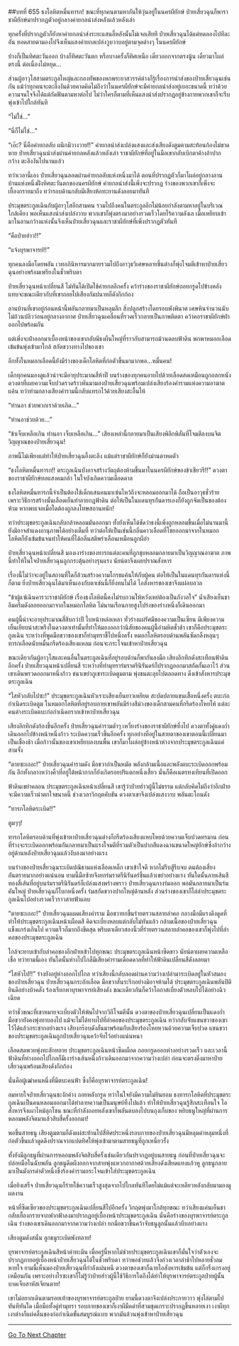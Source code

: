 ##บทที่ 655 ธงโลหิตหมื่นทารก!
ขณะที่ทุกคนตามหากันให้วุ่นอยู่ในนครผียักษ์ ป๋ายเสี่ยวฉุนก็พาราชาผียักษ์มาปรากฏตัวอยู่กลางค่ายกลนำส่งหลังแล้วหลังเล่า

ทุกครั้งที่ปรากฏตัวก็ยังหาค่ายกลนำส่งระยะแสนลี้หลังนั้นไม่เจอเสียที ป๋ายเสี่ยวฉุนได้แต่ทดลองไปทีละอัน ทอดสายตามองไปจึงเห็นแสงค่ายกลเปล่งวูบวาบอยู่ตามจุดต่างๆ ในนครผียักษ์

บ้างก็เป็นทิศตะวันออก บ้างก็ทิศตะวันตก หรือบางครั้งก็ทิศเหนือ เดี๋ยวออกจากตรงนู้น เดี๋ยวมาโผล่ตรงนี้ ต่อเนื่องไม่หยุด...

ส่วนผู้อาวุโสสามตระกูลใหญ่และกองทัพของหกพระยาสวรรค์ต่างก็รู้เรื่องการนำส่งของป๋ายเสี่ยวฉุนเช่นกัน แม้ว่าทุกคนจะตะลึงงันด้วยคาดคิดไม่ถึงว่าในนครผียักษ์จะมีค่ายกลนำส่งอยู่เยอะขนาดนี้ ทว่าด้วยความจนใจจึงได้แต่กัดฟันตามหาต่อไป ไม่ว่าใครก็ตามที่เห็นแสงนำส่งปรากฏอยู่ข้างกายพวกเขาก็จะรีบพุ่งเข้าไปใกล้ทันที

“ไม่ใช่...”

“นี่ก็ไม่ใช่...”

“เอ๊ะ? นี่คือค่ายกลลับ ผนึกมิวางวาย!!” ค่ายกลนำส่งเปล่งแสงและส่งเสียงดังตูมตามสะท้อนก้องไม่ขาดหาย ป๋ายเสี่ยวฉุนนำส่งผ่านค่ายกลหลังแล้วหลังเล่า ราชาผียักษ์ที่อยู่ในมือเขากลับเบิกตาค้างอ้าปากกว้าง ตะลึงงันไปนานแล้ว

ทว่าเวลานี้เอง ป๋ายเสี่ยวฉุนลอดผ่านค่ายกลลับแห่งหนึ่งมาได้ ตอนที่ปรากฏตัวก็มาโผล่อยู่กลางลานบ้านแห่งหนึ่งฝั่งทิศตะวันตกของนครผียักษ์ ค่ายกลนำส่งนี้เพิ่งจะปรากฏ ร่างของพวกเขาก็เพิ่งจะเยื้องกรายมาถึง ทว่ารอบด้านกลับมีเสียงห้อทะยานดังลอยมาทันที

ประมุขตระกูลเฉินกับผู้อาวุโสอีกสามคน รวมไปถึงคนในตระกูลอีกไม่น้อยกำลังตามหาอยู่ในบริเวณใกล้เคียง พอเห็นแสงนำส่งเปล่งวาบ พวกเขาก็พุ่งตรงมาอย่างรวดเร็วโดยไร้ความลังเล เมื่อเหยียบเข้ามาในลานกว้างแห่งนั้นจึงเห็นป๋ายเสี่ยวฉุนและราชาผียักษ์ที่เพิ่งปรากฏตัวทันที

“คือป๋ายฮ่าว!!”

“แจ้งบุรพาจารย์!!”

ทุกคนลงมือโดยพลัน เวทอภินิหารมากมายรวมไปถึงอาวุธวิเศษหลายชิ้นต่างก็พุ่งโจมตีเข้าหาป๋ายเสี่ยวฉุนอย่างพร้อมเพรียงในชั่วพริบตา

ป๋ายเสี่ยวฉุนหน้าเปลี่ยนสี ไม่ทันได้เปิดใช้ค่ายกลอีกครั้ง คว้าร่างของราชาผียักษ์ถอยกรูดไปข้างหลัง แทบจะขณะเดียวกับที่เขาถอยไปเสียงกัมปนาทก็ดังกึกก้อง

ลานบ้านที่เขาอยู่ก่อนหน้านี้พลันกลายมาเป็นหลุมลึก สิ่งปลูกสร้างโดยรอบพังพินาศ เศษหินจำนวนนับไม่ถ้วนปลิวว่อนอยู่กลางอากาศ ป๋ายเสี่ยวฉุนเคลื่อนที่รวดเร็วกลายเป็นภาพติดตา คว้าคอราชาผียักษ์ฝ่าออกไปพร้อมกัน

แต่เพิ่งจะฝ่าออกมาเบื้องหน้าของเขากลับมีธงผืนใหญ่ที่ราวกับสามารถม้วนตลบฟ้าดิน พกพาหมอกเลือดเข้มข้นพุ่งเข้ามาใกล้ สกัดขวางทางไปของเขา

อีกทั้งในหมอกเลือดนี้ยังมีร่างของเด็กโลหิตที่ก่อตัวขึ้นมามากพอ...หมื่นคน!

เด็กทุกคนมองดูแล้วน่าจะมีอายุประมาณสี่ห้าปี บนร่างของทุกคนอาบไปด้วยเลือดสดเหมือนถูกถลกหนัง ดวงตาที่เผยความเจ็บปวดรวดร้าวหันมามองป๋ายเสี่ยวฉุนพร้อมเปล่งเสียงร้องคำรามแห่งความอาฆาตแค้น ทว่าท่ามกลางเสียงคำรามนี้กลับแทรกไว้ด้วยเสียงสะอื้นไห้

“ท่านอา ช่วยพวกเราด้วยเถิด...”

“ท่านอาช่วยด้วย...”

“ข้าเจ็บเหลือเกิน ท่านอา เจ็บเหลือเกิน...” เสียงเหล่านี้กลายมาเป็นเสียงพิลึกพิลั่นที่โจมตีลงบนจิตวิญญาณของป๋ายเสี่ยวฉุน!

ภาพนี้ไม่เพียงแต่ทำให้ป๋ายเสี่ยวฉุนอึ้งตะลึง แม้แต่ราชาผียักษ์ก็ยังม่านตาหดตัว

“ธงโลหิตหมื่นทารก!! ตระกูลเฉินบังอาจสร้างวัตถุต้องห้ามขึ้นมาในนครผียักษ์ของข้าเชียวรึ!!” ดวงตาของราชาผียักษ์ทอแสงคมกล้า ในใจบังเกิดความเดือดดาล

ธงโลหิตหมื่นทารกนี้จำเป็นต้องใช้เด็กแสนคนมาเซ่นไหว้ถึงจะหลอมออกมาได้ ถือเป็นอาวุธชั่วร้าย เพราะวิธีการสร้างนั้นเลือดเย็นทำลายกฎฟ้าดิน ต่อให้เป็นในแดนทุรกันดารเองก็ยังถูกจัดเป็นของต้องห้าม หากพบเจอเมื่อใดต้องถูกลงโทษสถานหนัก!

ทว่าประมุขตระกูลเฉินกลับกล้าหลอมมันออกมา ทั้งยังเห็นได้ชัดว่าธงนี้เพิ่งถูกหลอมขึ้นเมื่อไม่นานมานี้ ยังมิอาจสำแดงอานุภาพได้อย่างเต็มที่ ทว่าต่อให้เป็นเช่นนี้กลิ่นคาวเลือดที่โชยออกมาจากในหมอกโลหิตก็ยังเข้มข้นจนทำให้คนที่ได้กลิ่นสติพร่าเลือนเหมือนถูกผีอำ

ป๋ายเสี่ยวฉุนหน้าเปลี่ยนสี มองเงาร่างของทารกแต่ละคนที่ถูกชุบหลอมกลายมาเป็นวิญญาณอาฆาต ภาพนี้ทำให้ในใจป๋ายเสี่ยวฉุนถูกกระตุ้นอย่างรุนแรง นัยน์ตาจึงเผยปราณสังหาร

เรื่องนี้ไม่ว่าจะอยู่ในสถานที่ใดก็ล้วนสร้างความโกรธแค้นให้กับผู้คน ต่อให้เป็นในแดนทุรกันดารแห่งนี้ก็ตาม ยิ่งป๋ายเสี่ยวฉุนได้มาเห็นเองกับตาเช่นนี้ก็ยิ่งทนไม่ได้ ไอสังหารของเขาจึงแผ่อบอวล

“ข้าผู้แซ่เฉินคารวะราชาผียักษ์ เรื่องธงโลหิตนี้คงไม่รบกวนให้หวังเหย่ต้องเป็นกังวลใจ” น้ำเสียงเย็นชาอึมครึมดังลอยออกมาจากในหมอกโลหิต ไม่นานเรือนกายสูงโปร่งของร่างหนึ่งก็เดินออกมา

คนผู้นี้น่าจะอายุประมาณสี่สิบกว่าปี ใบหน้าหล่อเหลา ทั่วร่างแผ่รัศมีของความเป็นเซียน มีเพียงความเย็นเยียบน่าสะพรึงในดวงตาเท่านั้นที่ทำให้มองออกว่านิสัยของคนผู้นี้อำมหิตชั่วช้า เขาก็คือประมุขตระกูลเฉิน ระหว่างที่พูดมือขวาของเขาก็ทำมุทราชี้ไปหนึ่งครั้ง หมอกโลหิตรอบด้านพลันซัดกลิ้งหลุนๆ ทารกเลือดนับหมื่นกรีดร้องเสียงแหลม ก่อนจะกระโจนเข้าหาป๋ายเสี่ยวฉุน

ขณะเดียวกันผู้อาวุโสและคนอื่นในตระกูลเฉินที่อยู่รอบด้านก็พากันลงมือ เสียงอึกทึกดังสะเทือนฟ้าดินอีกครั้ง ป๋ายเสี่ยวฉุนหน้าเปลี่ยนสี ระหว่างที่ทำมุทราร่มราตรีนิรันดร์ก็ปรากฏออกมาสกัดกั้นเอาไว้ ส่วนเขาเดินพรวดออกมาหนึ่งก้าว ชนาเขย่าภูเขาระเบิดตูมตาม พุ่งชนตะลุยไปตลอดทาง ดิ่งเข้าสังหารประมุขตระกูลเฉิน

“ไสหัวกลับไปซะ!” ประมุขตระกูลเฉินหัวเราะเสียงเย็นยาวเหยียด สะบัดปลายแขนเสื้อหนึ่งครั้ง ตบะก่อกำเนิดระเบิดตูม ในหมอกโลหิตที่อยู่รอบกายเขาพลันมีร่างสีม่วงของเด็กสามคนที่กรีดร้องโหยไห้ แต่ละคนต่างระเบิดตบะก่อกำเนิดกรากเข้าหาป๋ายเสี่ยวฉุน

เสียงอึกทึกดังก้องขึ้นอีกครั้ง ป๋ายเสี่ยวฉุนคำรามต่ำๆ เหวี่ยงร่างของราชาผียักษ์ทิ้งไป ดวงตาทั้งคู่แดงก่ำ เดินออกไปข้างหน้าหนึ่งก้าว ระเบิดความเร็วขึ้นอีกครั้ง ทุกอย่างที่อยู่ในสายตาของเขาตอนนี้เปลี่ยนมาเป็นเชื่องช้า เมื่อก้าวนั้นของเขาเหยียบลงบนพื้น เขาก็มาโผล่อยู่ข้างหน้าห่างจากประมุขตระกูลเฉินแค่สามจั้ง

“ตายซะเถอะ!” ป๋ายเสี่ยวฉุนคำรามดัง มือขวากำเป็นหมัด พลังกล้ามเนื้อและพลังตบะระเบิดออกพร้อมกัน อีกทั้งกลางหว่างคิ้วที่อยู่ใต้หน้ากากก็ยังเกิดรอยปริแตกหนึ่งเสี้ยว นั่นก็คือเนตรทงเทียนที่เปิดออก

ฟ้าดินเขย่าคลอน ประมุขตระกูลเฉินหน้าเปลี่ยนสี เขารู้ว่าป๋ายฮ่าวผู้นี้ไม่ธรรม แต่กลับคิดไม่ถึงว่าอีกฝ่ายจะมีความเร็วน่าตกใจขนาดนี้ ช่วงเวลาวิกฤตคับขัน ดวงตาเขาจึงเปล่งแสงวาบ พลันตะโกนดัง

“ทารกโลหิตระเบิด!!”

ตูมๆๆ!

ทารกโลหิตรอบด้านที่พุ่งเข้าหาป๋ายเสี่ยวฉุนต่างก็กรีดร้องเสียงแหบโหยด้วยความเจ็บปวดทรมาน ก่อนที่ร่างจะระเบิดออกพร้อมกันกลายมาเป็นแรงโจมตีที่รวมตัวเป็นปากสีแดงฉานขนาดใหญ่ยักษ์ซึ่งอ้ากว้างอยู่ด้านหลังป๋ายเสี่ยวฉุนแล้วงับลงมาอย่างแรง

บนร่างของป๋ายเสี่ยวฉุนระเบิดปณิธานแห่งเลือดเหล็ก เขาเข้าใจดี หากไม่รีบสู้รีบจบ ตนต้องเสี่ยงอันตรายมากอย่างแน่นอน ยามนี้มือซ้ายจึงยกร่มราตรีนิรันดร์ขึ้นแล้วเขย่าอย่างแรง ทันใดนั้นลายเส้นสีทองสี่เส้นที่อยู่บนร่มราตรีนิรันดร์ก็เปล่งแสงพร่างพราว ป๋ายเสี่ยวฉุนกางร่มออก พอมันกลายมาเป็นร่มคันใหญ่ ป๋ายเสี่ยวฉุนก็โบกหนึ่งครั้ง ร่มสกัดขวางปากใหญ่ด้านหลัง ส่วนร่างของเขาก็ไล่ล่าประมุขตระกูลเฉินไปอย่างรวดเร็วราวสายฟ้าแลบ

“ตายซะเถอะ!” ป๋ายเสี่ยวฉุนแผดเสียงคำราม มือขวายกขึ้นร่ายตรวนสลายลำคอ กลางมือมีแรงดึงดูดที่ทำให้ประมุขตระกูลเฉินหน้าเผือดสี คิดจะเบี่ยงหลบแต่กลับไม่ทันแล้ว กล้ามเนื้อของป๋ายเสี่ยวฉุนแข็งแกร่งเกินไป ความเร็วก็มากถึงขีดสุด พริบตาเดียวสองนิ้วที่ร่ายตรวนสลายลำคอของเขาก็พุ่งไปที่ลำคอของประมุขตระกูลเฉิน

ใกล้จะทาบเข้ากับลำคอของอีกฝ่ายเข้าไปทุกขณะ ประมุขตระกูลเฉินหน้าซีดขาว นัยน์ตาเผยความเหลือเชื่อ ทว่ายามนี้เอง ทันใดนั้นห่างไปไกล็มีเสียงคำรามเดือดดาลที่ทำให้ฟ้าดินเปลี่ยนสีดังลอยมา

“ไสหัวไป!!” ร่างยังอยู่ห่างออกไปไกล ทว่าเสียงนี้กลับลอดผ่านความว่างเปล่ามาระเบิดอยู่ในหัวสมองของป๋ายเสี่ยวฉุน ป๋ายเสี่ยวฉุนกระอักเลือด มือขวาสั่นระริกอย่างมิอาจห้ามได้ ประมุขตระกูลเฉินพลันปิติยินดีอย่างบ้าคลั่ง ร้องเรียกหาบุรพาจารย์เสียงดัง ขณะเดียวกันก็คว้าโอกาสเบี่ยงตัวหลบไปได้อย่างฉิวเฉียด

ทว่าชั่วขณะที่เขาหมายจะเบี่ยงตัวให้พ้นไปจากวิถีโจมตีนั้น ดวงตาของป๋ายเสี่ยวฉุนเปลี่ยนเป็นแดงก่ำ มือขวายังคงพุ่งทาบลงไป แม้จะไม่ได้ทาบไปที่ลำคอของประมุขตระกูลเฉิน ทว่ากลับจับแขนขวาของเขาไว้ได้แล้วกระชากอย่างแรง เสียงกร๊อบดังลั่นมาพร้อมกับเสียงร้องโหยหวนด้วยความเจ็บปวด แขนขวาของประมุขตระกูลเฉินถูกป๋ายเสี่ยวฉุนคว้าจับไว้อย่างแน่นหนา

เลือดสดพวยพุ่งทะลักทลาย ประมุขตระกูลเฉินหน้าซีดเผือด ถอยกรูดออกห่างอย่างรวดเร็ว และเวลานี้ฟ้าดินที่ห่างออกไปไกลก็มีเงาร่างเส้นหนึ่งก้าวเดินออกมาจากความว่างเปล่า ก่อนจะตรงดิ่งมาหาป๋ายเสี่ยวฉุนพร้อมเสียงดังกึกก้อง

นั่นคือผู้เฒ่าคนหนึ่งที่มีตบะคนฟ้า ซึ่งก็คือบุรพาจารย์ตระกูลเฉิน!

ลมหายใจป๋ายเสี่ยวฉุนชะงักค้าง ถอยหลังกรูด ทว่าในใจยังมีความไม่ยินยอม ธงทารกโลหิตที่ประมุขตระกูลเฉินเป็นคนหลอมออกมาได้ทำลายความเป็นมนุษย์ทิ้งไปแล้ว ทำให้ป๋ายเสี่ยวฉุนรู้สึกสะเทือนใจ ไอสังหารจึงเผาไหม้ลุกโชน ขณะที่กำลังถอยหลังเขาก็พลันตบลงไปบนถุงเก็บของ หยิบธนูใหญ่ที่ผ่านการหลอมพลังจิตมาแล้วสิบสี่ครั้งออกมา!

พอขึ้นสายธนู เสียงตูมตามก็ดังแผ่สะท้านไปสี่ทิศประหนึ่งรอบกายของป๋ายเสี่ยวฉุนมีหลุมดำหลุมหนึ่งที่ก่อตัวขึ้นแล้วดูดดึงปราณจากแปดทิศให้พุ่งเข้ามาตามสายธนูที่ถูกเหนี่ยวรั้ง

ทั้งยังมีลูกธนูที่ผ่านการหลอมพลังจิตสิบสี่ครั้งเช่นเดียวกันปรากฏอยู่บนสายธนู ก่อนที่ป๋ายเสี่ยวฉุนจะปล่อยมือในฉับพลัน ลูกธนูดีดผึงออกจากสายพุ่งแหวกอากาศด้วยเสียงดังเสียดแทงแก้วหู ลูกธนูกลายมาเป็นมังกรดำตัวหนึ่งซึ่งร้องคำรามกระโจนเข้าใส่ประมุขตระกูลเฉิน

เมื่อยิงเสร็จ ป๋ายเสี่ยวฉุนก็ร่ายใช้ความเร็วสูงสุดจากไปไกลทันทีโดยไม่แม้แต่จะเหลียวหลังกลับมามองดูผลงาน

หน้าที่ซีดเซียวของประมุขตระกูลเฉินเปลี่ยนสีไปอีกครั้ง วิกฤตพุ่งมาใกล้ทุกขณะ ทว่าเสียงแค่นเย็นชากลับเยื้องกรายจากฟากฟ้าลงมาปรากฏอยู่เบื้องหน้าประมุขตระกูลเฉิน นั่นคือร่างของบุรพาจารย์ตระกูลเฉิน ร่างของเขาเดินออกมาจากความว่างเปล่า ยกมือขวาขึ้นคว้าจับธนูลูกนั้นแล้วบีบอย่างแรง

เสียงตูมดังสนั่น ลูกธนูระเบิดพังทลาย!

บุรพาจารย์ตระกูลเฉินสีหน้าดำทะมึน เมื่อครู่นี้หากไม่ช่วยประมุขตระกูลเฉินเขาก็มั่นใจว่าตัวเองจะปรากฏกายอยู่เบื้องหน้าป๋ายเสี่ยวฉุนได้ในชั่วพริบตา ทว่าพอช่วยแล้วจึงถ่วงเวลาล่าช้าไปหลายชั่วลมหายใจ ยามนี้เห็นมองป๋ายเสี่ยวฉุนที่กำลังเผ่นหนี ดวงตาของเขาก็ฉายไอสังหารเข้มข้น แต่ก็กริ่งเกรงอยู่เหมือนกัน เพราะอย่างไรซะเขาก็ไม่รู้ว่าป๋ายฮ่าวผู้นี้ใช้วิธีการใดถึงได้ทำให้บุรพาจารย์ตระกูลป๋ายผู้นั้นบาดเจ็บสาหัสเจียนตาย!

เขาไม่อยากเดินตามรอยเท้าของบุรพาจารย์ตระกูลป๋าย ยามนี้ดวงตาจึงเปล่งประกายวาว พุ่งไล่ตามไปทันทีทันใด เมื่อมือทั้งคู่ทำมุทรา รอบกายของเขาก็เงาผีมืดดำที่สวมชุดเกราะปรากฏขึ้นหลายเงา เงาผีทุกเงาต่างก็แผ่คลื่นของก่อกำเนิดขั้นสมบูรณ์แบบ พวกมันล้วนพุ่งเข้าหาป๋ายเสี่ยวฉุน


------


[Go To Next Chapter]( ./93.md)